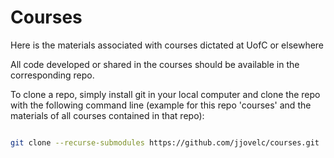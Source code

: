 # Courses
Here is the materials associated with courses dictated at UofC or elsewhere<br>

All code developed or shared in the courses should be available in the corresponding repo.<br>

To clone a repo, simply install git in your local computer and clone the repo with the following command line (example for this repo 'courses' and the materials of all courses contained in that repo):

```bash

git clone --recurse-submodules https://github.com/jjovelc/courses.git

```



